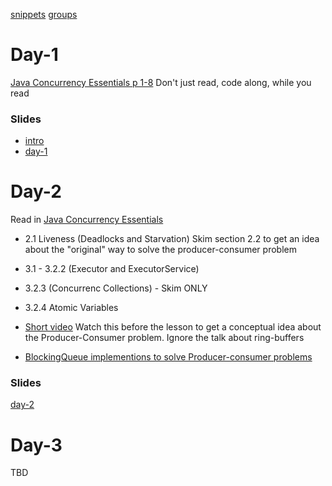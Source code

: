 [snippets](https://docs.google.com/document/d/1TO2FA_RSbsRlAHA4xAgMwz8i73jkZ44SO3J0fRRJoy8/edit?usp=sharing)
[groups](https://docs.google.com/spreadsheets/d/1fJ0o0NU-Ri53gtXFo-hiue2SeE06Duu_-pDIV5sxQOU/edit?usp=sharing)

# Day-1
[Java Concurrency Essentials p 1-8](https://www.javacodegeeks.com/minibook/java-concurrency-essentials)
Don't just read, code along, while you read


### Slides
- [intro](https://docs.google.com/presentation/d/1ta1GsQeeXvno0MwWrWaKsSMHxrvfE37oViMuKzrhIxs/edit?usp=sharing)
- [day-1](https://docs.google.com/presentation/d/1fyzHZQicToYvq9X-IB2ZtuA3tS5CqkdAH9rKfuD2JDE/edit?usp=sharing)

# Day-2
Read in [Java Concurrency Essentials](https://www.javacodegeeks.com/minibook/java-concurrency-essentials)
- 2.1 Liveness (Deadlocks and Starvation)
Skim section 2.2 to get an idea about the "original" way to solve the producer-consumer problem 
- 3.1 - 3.2.2 (Executor and ExecutorService)
- 3.2.3 (Concurrenc Collections) - Skim ONLY
- 3.2.4 Atomic Variables

- [Short video](https://www.youtube.com/watch?v=VXJSJ6c3ZIs) 
Watch this before the lesson to get a conceptual idea about the Producer-Consumer problem. Ignore the talk about ring-buffers
- [BlockingQueue implementions to solve Producer-consumer problems](http://tutorials.jenkov.com/java-util-concurrent/blockingqueue.html)

### Slides
[day-2](https://docs.google.com/presentation/d/1fC6goCRTk47h5wVACawxSou8XDJZWq7GgbrCAfTg61g/edit?usp=sharing)

# Day-3
TBD
